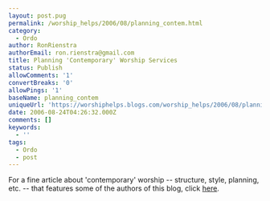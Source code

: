 ```yaml
---
layout: post.pug
permalink: /worship_helps/2006/08/planning_contem.html 
category:
  - Ordo
author: RonRienstra
authorEmail: ron.rienstra@gmail.com
title: Planning 'Contemporary' Worship Services
status: Publish
allowComments: '1'
convertBreaks: '0'
allowPings: '1'
baseName: planning_contem
uniqueUrl: 'https://worshiphelps.blogs.com/worship_helps/2006/08/planning_contem.html '
date: 2006-08-24T04:26:32.000Z
comments: []
keywords:
  - ''
tags:
  - Ordo
  - post
---
```

For a fine article about 'contemporary' worship -- structure, style, planning, etc. -- that features some of the authors of this blog, click [here](https://worship.calvin.edu/resources/resource-library/planning-contemporary-worship-services).